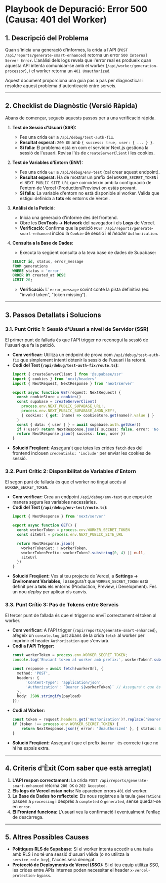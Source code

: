 # Playbook de Depuració: Error 500 (Causa: 401 del Worker)

## 1. Descripció del Problema

Quan s'inicia una generació d'informes, la crida a l'API (`POST /api/reports/generate-smart-enhanced`) retorna un error `500 Internal Server Error`. L'anàlisi dels logs revela que l'error real es produeix quan aquesta API intenta comunicar-se amb el worker (`/api/worker/generation-processor`), i el worker retorna un `401 Unauthorized`.

Aquest document proporciona una guia pas a pas per diagnosticar i resoldre aquest problema d'autenticació entre serveis.

---

## 2. Checklist de Diagnòstic (Versió Ràpida)

Abans de començar, segueix aquests passos per a una verificació ràpida.

1.  **Test de Sessió d'Usuari (SSR):**
    *   Fes una crida `GET` a `/api/debug/test-auth-fix`.
    *   **Resultat esperat:** `200 OK` amb `{ success: true, user: { ... } }`.
    *   **Si falla:** El problema està en com el servidor Next.js gestiona la sessió de l'usuari. Revisa l'ús de `createServerClient` i les cookies.

2.  **Test de Variables d'Entorn (ENV):**
    *   Fes una crida `GET` a `/api/debug/env-test` (cal crear aquest endpoint).
    *   **Resultat esperat:** Ha de mostrar un prefix del `WORKER_SECRET_TOKEN` i el `NEXT_PUBLIC_SITE_URL` que coincideixin amb la configuració de l'entorn de Vercel (Production/Preview) on estàs provant.
    *   **Si falla:** La variable d'entorn no està disponible al worker. Valida que estigui definida a **tots** els entorns de Vercel.

3.  **Anàlisi de la Petició:**
    *   Inicia una generació d'informe des del frontend.
    *   Obre les **DevTools → Network** del navegador i els **Logs** de Vercel.
    *   **Verificació:** Confirma que la petició `POST /api/reports/generate-smart-enhanced` inclou la `Cookie` de sessió i el *header* `Authorization`.

4.  **Consulta a la Base de Dades:**
    *   Executa la següent consulta a la teva base de dades de Supabase:
    ```sql
    SELECT id, status, error_message 
    FROM generations 
    WHERE status = 'error' 
    ORDER BY created_at DESC 
    LIMIT 20;
    ```
    *   **Verificació:** L' `error_message` sovint conté la pista definitiva (ex: "invalid token", "token missing").

---

## 3. Passos Detallats i Solucions

### 3.1. Punt Crític 1: Sessió d'Usuari a nivell de Servidor (SSR)

El primer punt de fallada és que l'API trigger no reconegui la sessió de l'usuari que fa la petició.

*   **Com verificar:** Utilitza un endpoint de prova com `/api/debug/test-auth-fix` que simplement intenti obtenir la sessió de l'usuari i la retorni.
*   **Codi del Test (`/api/debug/test-auth-fix/route.ts`):**
    ```typescript
    import { createServerClient } from '@supabase/ssr'
    import { cookies } from 'next/headers'
    import { NextRequest, NextResponse } from 'next/server'

    export async function GET(request: NextRequest) {
      const cookieStore = cookies()
      const supabase = createServerClient(
        process.env.NEXT_PUBLIC_SUPABASE_URL!,
        process.env.NEXT_PUBLIC_SUPABASE_ANON_KEY!,
        { cookies: { get: (name) => cookieStore.get(name)?.value } }
      )
      const { data: { user } } = await supabase.auth.getUser()
      if (!user) return NextResponse.json({ success: false, error: 'No user found' }, { status: 401 })
      return NextResponse.json({ success: true, user })
    }
    ```
*   **Solució Freqüent:** Assegura't que totes les crides `fetch` des del frontend inclouen `credentials: 'include'` per enviar les cookies de sessió.

### 3.2. Punt Crític 2: Disponibilitat de Variables d'Entorn

El segon punt de fallada és que el worker no tingui accés al `WORKER_SECRET_TOKEN`.

*   **Com verificar:** Crea un endpoint `/api/debug/env-test` que exposi de manera segura les variables necessàries.
*   **Codi del Test (`/api/debug/env-test/route.ts`):**
    ```typescript
    import { NextResponse } from 'next/server'

    export async function GET() {
      const workerToken = process.env.WORKER_SECRET_TOKEN
      const siteUrl = process.env.NEXT_PUBLIC_SITE_URL

      return NextResponse.json({
        workerTokenSet: !!workerToken,
        workerTokenPrefix: workerToken?.substring(0, 4) || null,
        siteUrl
      })
    }
    ```
*   **Solució Freqüent:** Ves al teu projecte de Vercel, a **Settings → Environment Variables**, i assegura't que `WORKER_SECRET_TOKEN` està definit per a **tots** els entorns (Production, Preview, i Development). Fes un nou *deploy* per aplicar els canvis.

### 3.3. Punt Crític 3: Pas de Tokens entre Serveis

El tercer punt de fallada és que el trigger no enviï correctament el token al worker.

*   **Com verificar:** A l'API trigger (`/api/reports/generate-smart-enhanced`), afegeix un `console.log` just abans de la crida `fetch` al worker per imprimir el header `Authorization` que s'enviarà.
*   **Codi a l'API Trigger:**
    ```typescript
    const workerToken = process.env.WORKER_SECRET_TOKEN;
    console.log('Enviant token al worker amb prefix:', workerToken?.substring(0,4));

    const response = await fetch(workerUrl, {
      method: 'POST',
      headers: {
          'Content-Type': 'application/json',
          'Authorization': `Bearer ${workerToken}` // Assegura't que és 'Bearer'
      },
      body: JSON.stringify(payload)
    });
    ```
*   **Codi al Worker:**
    ```typescript
    const token = request.headers.get('Authorization')?.replace('Bearer ', '');
    if (token !== process.env.WORKER_SECRET_TOKEN) {
        return NextResponse.json({ error: 'Unauthorized' }, { status: 401 });
    }
    ```
*   **Solució Freqüent:** Assegura't que el prefix `Bearer ` és correcte i que no hi ha espais extra.

---

## 4. Criteris d'Èxit (Com saber que està arreglat)

1.  **L'API respon correctament:** La crida `POST /api/reports/generate-smart-enhanced` retorna `200 OK` o `202 Accepted`.
2.  **Els logs de Vercel estan nets:** No apareixen errors `401` del worker.
3.  **La Base de Dades ho reflecteix:** Els nous registres a la taula `generations` passen a `processing` i després a `completed` o `generated`, sense quedar-se en `error`.
4.  **El Frontend funciona:** L'usuari veu la confirmació i eventualment l'enllaç de descàrrega.

---

## 5. Altres Possibles Causes

*   **Polítiques RLS de Supabase:** Si el worker intenta accedir a una taula amb RLS i no té una sessió d'usuari vàlida (o no utilitza la `service_role_key`), l'accés serà denegat.
*   **Protecció de Deployments de Vercel (SSO):** Si el teu equip utilitza SSO, les crides entre APIs internes poden necessitar el header `x-vercel-protection-bypass`.